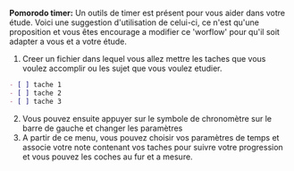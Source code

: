 
**Pomorodo timer:** Un outils de timer est présent pour vous aider dans votre étude. Voici une suggestion d'utilisation de celui-ci, ce n'est qu'une proposition et vous êtes encourage a modifier ce 'worflow' pour qu'il soit adapter a vous et a votre étude.

1. Creer un fichier dans lequel vous allez mettre les taches que vous voulez accomplir ou les sujet que vous voulez etudier. 

```markdown
- [ ] tache 1
- [ ] tache 2
- [ ] tache 3
```

2. Vous pouvez ensuite appuyer sur le symbole de chronomètre sur le barre de gauche et changer les paramètres
3. A partir de ce menu, vous pouvez choisir vos paramètres de temps et associe votre note contenant vos taches pour suivre votre progression et vous pouvez les coches au fur et a mesure.

